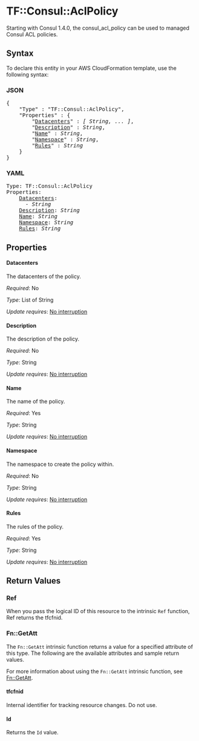 # TF::Consul::AclPolicy

Starting with Consul 1.4.0, the consul_acl_policy can be used to managed Consul ACL policies.

## Syntax

To declare this entity in your AWS CloudFormation template, use the following syntax:

### JSON

<pre>
{
    "Type" : "TF::Consul::AclPolicy",
    "Properties" : {
        "<a href="#datacenters" title="Datacenters">Datacenters</a>" : <i>[ String, ... ]</i>,
        "<a href="#description" title="Description">Description</a>" : <i>String</i>,
        "<a href="#name" title="Name">Name</a>" : <i>String</i>,
        "<a href="#namespace" title="Namespace">Namespace</a>" : <i>String</i>,
        "<a href="#rules" title="Rules">Rules</a>" : <i>String</i>
    }
}
</pre>

### YAML

<pre>
Type: TF::Consul::AclPolicy
Properties:
    <a href="#datacenters" title="Datacenters">Datacenters</a>: <i>
      - String</i>
    <a href="#description" title="Description">Description</a>: <i>String</i>
    <a href="#name" title="Name">Name</a>: <i>String</i>
    <a href="#namespace" title="Namespace">Namespace</a>: <i>String</i>
    <a href="#rules" title="Rules">Rules</a>: <i>String</i>
</pre>

## Properties

#### Datacenters

The datacenters of the policy.

_Required_: No

_Type_: List of String

_Update requires_: [No interruption](https://docs.aws.amazon.com/AWSCloudFormation/latest/UserGuide/using-cfn-updating-stacks-update-behaviors.html#update-no-interrupt)

#### Description

The description of the policy.

_Required_: No

_Type_: String

_Update requires_: [No interruption](https://docs.aws.amazon.com/AWSCloudFormation/latest/UserGuide/using-cfn-updating-stacks-update-behaviors.html#update-no-interrupt)

#### Name

The name of the policy.

_Required_: Yes

_Type_: String

_Update requires_: [No interruption](https://docs.aws.amazon.com/AWSCloudFormation/latest/UserGuide/using-cfn-updating-stacks-update-behaviors.html#update-no-interrupt)

#### Namespace

The namespace to create the policy within.

_Required_: No

_Type_: String

_Update requires_: [No interruption](https://docs.aws.amazon.com/AWSCloudFormation/latest/UserGuide/using-cfn-updating-stacks-update-behaviors.html#update-no-interrupt)

#### Rules

The rules of the policy.

_Required_: Yes

_Type_: String

_Update requires_: [No interruption](https://docs.aws.amazon.com/AWSCloudFormation/latest/UserGuide/using-cfn-updating-stacks-update-behaviors.html#update-no-interrupt)

## Return Values

### Ref

When you pass the logical ID of this resource to the intrinsic `Ref` function, Ref returns the tfcfnid.

### Fn::GetAtt

The `Fn::GetAtt` intrinsic function returns a value for a specified attribute of this type. The following are the available attributes and sample return values.

For more information about using the `Fn::GetAtt` intrinsic function, see [Fn::GetAtt](https://docs.aws.amazon.com/AWSCloudFormation/latest/UserGuide/intrinsic-function-reference-getatt.html).

#### tfcfnid

Internal identifier for tracking resource changes. Do not use.

#### Id

Returns the <code>Id</code> value.

